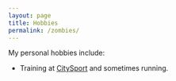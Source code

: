```yaml
---
layout: page
title: Hobbies
permalink: /zombies/
---
```


My personal hobbies include:
+ Training at [CitySport](citysport.org.uk) and sometimes running.
